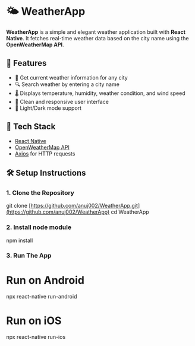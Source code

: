 # 🌤️ WeatherApp

**WeatherApp** is a simple and elegant weather application built with **React Native**. It fetches real-time weather data based on the city name using the **OpenWeatherMap API**.

## 📱 Features

- 📍 Get current weather information for any city
- 🔍 Search weather by entering a city name
- 🌡️ Displays temperature, humidity, weather condition, and wind speed
- 🎨 Clean and responsive user interface
- 🌙 Light/Dark mode support

## 🔧 Tech Stack

- [React Native](https://reactnative.dev/)
- [OpenWeatherMap API](https://openweathermap.org/api)
- [Axios](https://github.com/axios/axios) for HTTP requests

## 🛠️ Setup Instructions

### 1. Clone the Repository

git clone [https://github.com/anuj002/WeatherApp.git](https://github.com/anuj002/WeatherApp)
cd WeatherApp

### 2. Install node module

npm install

### 3. Run The App

# Run on Android

npx react-native run-android

# Run on iOS

npx react-native run-ios
